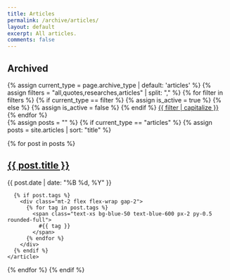 ```yaml
---
title: Articles
permalink: /archive/articles/
layout: default
excerpt: All articles.
comments: false
---
```


<section class="header pt-20">
  <h1 class="header-title text-center" aria-label="Archived">Archived</h1>
</section>

<!-- FILTER NAV -->
<nav class="mb-6 flex gap-4 text-sm font-medium mx-auto">
  {% assign current_type = page.archive_type | default: 'articles' %}
  {% assign filters = "all,quotes,researches,articles" | split: "," %}
  {% for filter in filters %}
    {% if current_type == filter %}
      {% assign is_active = true %}
    {% else %}
      {% assign is_active = false %}
    {% endif %}
    <a href="/archive/{% unless filter == 'all' %}{{ filter }}{% endunless %}/"
       class="px-3 py-1 rounded-full border 
              {% if is_active %}bg-blue-600 text-white border-blue-600 hover:bg-blue-700{% else %}text-gray-600 border-gray-300 hover:bg-gray-100{% endif %}">
      {{ filter | capitalize }}
    </a>
  {% endfor %}
</nav>

<!-- POSTS LIST -->
<div class="space-y-4">
  {% assign posts = "" %}
  {% if current_type == "articles" %}
    {% assign posts = site.articles | sort: "title" %}

  {% for post in posts %}
    <article class="p-4 border bg-white rounded-lg shadow-sm hover:shadow-md transition-shadow">
      <h2 class="text-lg font-semibold text-gray-900 mb-1">
        <a href="{{ post.url }}" class="hover:underline">{{ post.title }}</a>
      </h2>
      <p class="text-sm text-gray-500">{{ post.date | date: "%B %d, %Y" }}</p>
      
      {% if post.tags %}
        <div class="mt-2 flex flex-wrap gap-2">
          {% for tag in post.tags %}
            <span class="text-xs bg-blue-50 text-blue-600 px-2 py-0.5 rounded-full">
              #{{ tag }}
            </span>
          {% endfor %}
        </div>
      {% endif %}
    </article>
  {% endfor %}
{% endif %}
</div>